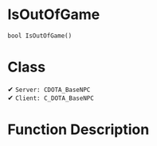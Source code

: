 # IsOutOfGame
```
bool IsOutOfGame()
```
# Class
✔ `Server: CDOTA_BaseNPC`  
✔ `Client: C_DOTA_BaseNPC`  

# Function Description

